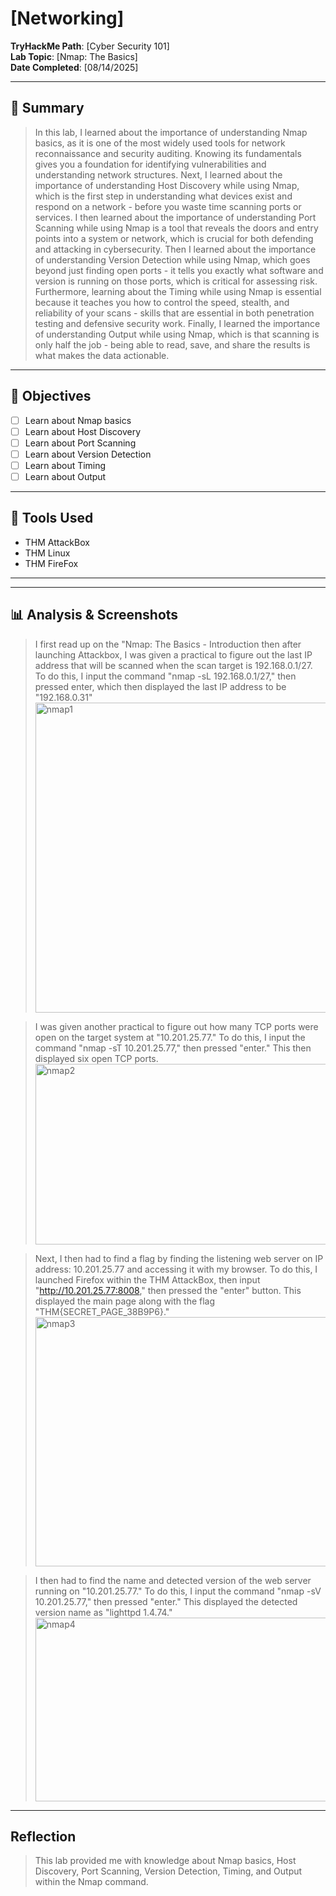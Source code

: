 # [Networking]

**TryHackMe Path**: [Cyber Security 101]  
**Lab Topic**: [Nmap: The Basics]  
**Date Completed**: [08/14/2025]

---

## 🧠 Summary

> In this lab, I learned about the importance of understanding Nmap basics, as it is one of the most widely used tools for network reconnaissance and security auditing. Knowing its fundamentals
gives you a foundation for identifying vulnerabilities and understanding network structures. Next, I learned about the importance of understanding Host Discovery while using Nmap, which is the first
step in understanding what devices exist and respond on a network - before you waste time scanning ports or services. I then learned about the importance of understanding Port Scanning while using
Nmap is a tool that reveals the doors and entry points into a system or network, which is crucial for both defending and attacking in cybersecurity. Then I learned about the importance of understanding
Version Detection while using Nmap, which goes beyond just finding open ports - it tells you exactly what software and version is running on those ports, which is critical for assessing risk. Furthermore,
learning about the Timing while using Nmap is essential because it teaches you how to control the speed, stealth, and reliability of your scans - skills that are essential in both penetration testing and defensive
security work. Finally, I learned the importance of understanding Output while using Nmap, which is that scanning is only half the job - being able to read, save, and share the results is what makes the data
actionable.


---

## 🎯 Objectives
- [ ] Learn about Nmap basics
- [ ] Learn about Host Discovery
- [ ] Learn about Port Scanning
- [ ] Learn about Version Detection
- [ ] Learn about Timing
- [ ] Learn about Output
     
---

## 🧰 Tools Used
- THM AttackBox
- THM Linux
- THM FireFox
  
---

---

## 📊 Analysis & Screenshots

> I first read up on the "Nmap: The Basics - Introduction then after launching Attackbox, I was given a practical to figure out the last IP address that will be scanned when the scan target is
192.168.0.1/27. To do this, I input the command "nmap -sL 192.168.0.1/27," then pressed enter, which then displayed the last IP address to be "192.168.0.31"
> <img width="742" height="496" alt="nmap1" src="https://github.com/user-attachments/assets/e7cb2cd3-3392-4eff-a912-a97fd4781363" />

> I was given another practical to figure out how many TCP ports were open on the target system at "10.201.25.77." To do this, I input the command "nmap -sT 10.201.25.77," then pressed "enter."
This then displayed six open TCP ports.
> <img width="735" height="289" alt="nmap2" src="https://github.com/user-attachments/assets/553f5346-acbe-4b72-92f2-8e8f48f6df55" />

> Next, I then had to find a flag by finding the listening web server on IP address: 10.201.25.77 and accessing it with my browser. To do this, I launched Firefox within the THM AttackBox, then input
"http://10.201.25.77:8008," then pressed the "enter" button. This displayed the main page along with the flag "THM{SECRET_PAGE_38B9P6}."
> <img width="659" height="399" alt="nmap3" src="https://github.com/user-attachments/assets/a454c0c6-7a88-4a6d-8c0e-6d6fa51b74f7" />

> I then had to find the name and detected version of the web server running on "10.201.25.77." To do this, I input the command "nmap -sV 10.201.25.77," then pressed "enter." This displayed the detected
version name as "lighttpd 1.4.74."
> <img width="725" height="294" alt="nmap4" src="https://github.com/user-attachments/assets/438d20da-876a-4f2d-9fbb-ed8fff2f9034" />


---

## Reflection

> This lab provided me with knowledge about Nmap basics, Host Discovery, Port Scanning, Version Detection, Timing, and Output within the Nmap command.


